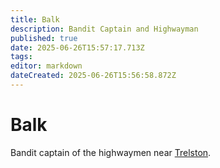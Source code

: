 ```yaml
---
title: Balk
description: Bandit Captain and Highwayman
published: true
date: 2025-06-26T15:57:17.713Z
tags: 
editor: markdown
dateCreated: 2025-06-26T15:56:58.872Z
---
```


# Balk
Bandit captain of the highwaymen near [Trelston](/locations/Mardun/Trelston).